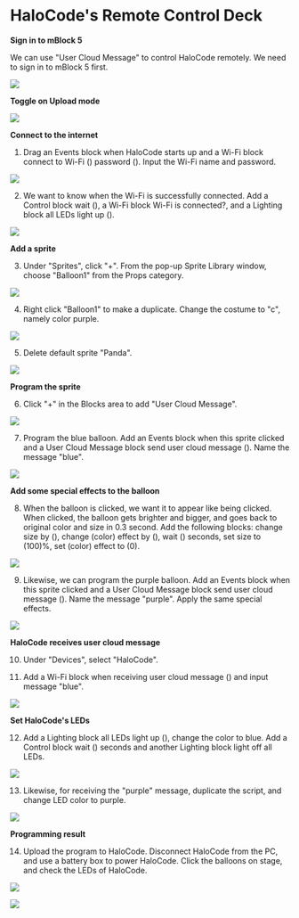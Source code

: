 # HaloCode's Remote Control Deck

**Sign in to mBlock 5**

We can use "User Cloud Message" to control HaloCode remotely. We need to sign in to mBlock 5 first.

![](../../../../.gitbook/assets/0%20%286%29.gif)

**Toggle on Upload mode**

![](../../../../.gitbook/assets/1%20%286%29.gif)

**Connect to the internet**

1. Drag an Events block when HaloCode starts up and a Wi-Fi block connect to Wi-Fi \(\) password \(\). Input the Wi-Fi name and password.

![](../../../../.gitbook/assets/2%20%288%29.gif)

2. We want to know when the Wi-Fi is successfully connected. Add a Control block wait \(\), a Wi-Fi block Wi-Fi is connected?, and a Lighting block all LEDs light up \(\).

![](../../../../.gitbook/assets/3%20%2814%29.gif)

**Add a sprite**

3. Under "Sprites", click "+". From the pop-up Sprite Library window, choose "Balloon1" from the Props category.

![](../../../../.gitbook/assets/4%20%284%29.gif)

4. Right click "Balloon1" to make a duplicate. Change the costume to "c", namely color purple.

![](../../../../.gitbook/assets/5%20%289%29.gif)

5. Delete default sprite "Panda".

![](../../../../.gitbook/assets/6%20%284%29.gif)

**Program the sprite**

6. Click "+" in the Blocks area to add "User Cloud Message".

![](../../../../.gitbook/assets/7%20%2810%29.gif)

7. Program the blue balloon. Add an Events block when this sprite clicked and a User Cloud Message block send user cloud message \(\). Name the message "blue".

![](../../../../.gitbook/assets/8%20%286%29.gif)

**Add some special effects to the balloon**

8. When the balloon is clicked, we want it to appear like being clicked. When clicked, the balloon gets brighter and bigger, and goes back to original color and size in 0.3 second. Add the following blocks: change size by \(\), change \(color\) effect by \(\), wait \(\) seconds, set size to \(100\)%, set \(color\) effect to \(0\).

![](../../../../.gitbook/assets/9%20%284%29.gif)

9. Likewise, we can program the purple balloon. Add an Events block when this sprite clicked and a User Cloud Message block send user cloud message \(\). Name the message "purple". Apply the same special effects.

![](../../../../.gitbook/assets/10%20%281%29.png)

**HaloCode receives user cloud message**

10. Under "Devices", select "HaloCode".

11. Add a Wi-Fi block when receiving user cloud message \(\) and input message "blue".

![](../../../../.gitbook/assets/11%20%287%29.gif)

**Set HaloCode's LEDs**

12. Add a Lighting block all LEDs light up \(\), change the color to blue. Add a Control block wait \(\) seconds and another Lighting block light off all LEDs.

![](../../../../.gitbook/assets/12%20%286%29.gif)

13. Likewise, for receiving the "purple" message, duplicate the script, and change LED color to purple.

![](../../../../.gitbook/assets/13%20%286%29.gif)

**Programming result**

14. Upload the program to HaloCode. Disconnect HaloCode from the PC, and use a battery box to power HaloCode. Click the balloons on stage, and check the LEDs of HaloCode.

![](../../../../.gitbook/assets/14%20%281%29.gif)

![](../../../../.gitbook/assets/15.gif)

